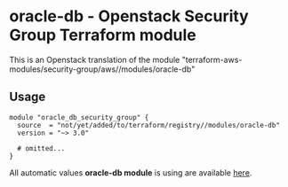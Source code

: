 # oracle-db - Openstack Security Group Terraform module

This is an Openstack translation of the module "terraform-aws-modules/security-group/aws//modules/oracle-db"

## Usage

```hcl
module "oracle_db_security_group" {
  source  = "not/yet/added/to/terraform/registry//modules/oracle-db"
  version = "~> 3.0"

  # omitted...
}
```

All automatic values **oracle-db module** is using are available [here](https://github.com/terraform-aws-modules/terraform-aws-security-group/blob/master/modules/oracle-db/auto_values.tf).

<!-- BEGINNING OF PRE-COMMIT-TERRAFORM DOCS HOOK -->
<!-- END OF PRE-COMMIT-TERRAFORM DOCS HOOK -->

